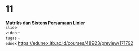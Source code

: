 # 11
**Matriks dan Sistem Persamaan Linier** \
`slide`  \
`video` - \
`tugas` - \
`ednex` https://edunex.itb.ac.id/courses/48923/preview/171792
